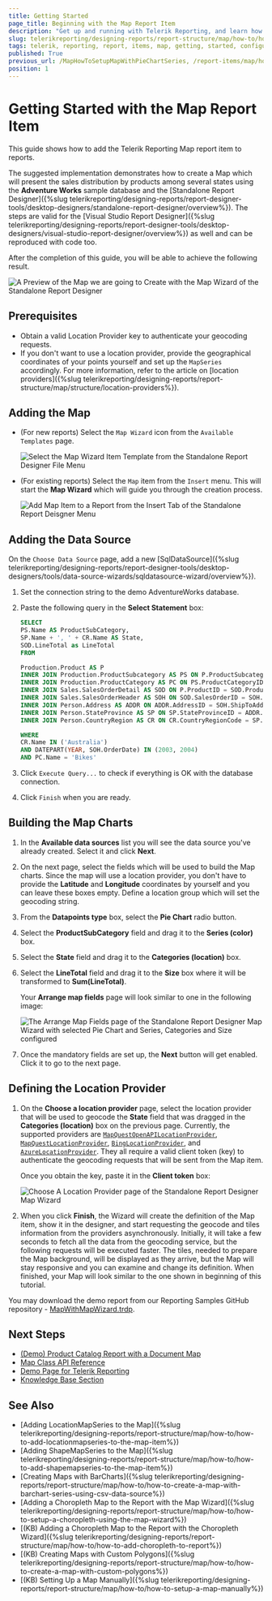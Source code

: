 ```yaml
---
title: Getting Started
page_title: Beginning with the Map Report Item
description: "Get up and running with Telerik Reporting, and learn how to create and configure the Map report item in reports."
slug: telerikreporting/designing-reports/report-structure/map/how-to/how-to-setup-a-map-using-the-map-wizard
tags: telerik, reporting, report, items, map, getting, started, configure
published: True
previous_url: /MapHowToSetupMapWithPieChartSeries, /report-items/map/how-to/how-to-setup-a-map-using-the-map-wizard, /knowledge-base/map-set-up-with-the-map-wizard, /mapconnectingtodata, /maphowtoaddseriestothemapitem
position: 1
---
```


# Getting Started with the Map Report Item

This guide shows how to add the Telerik Reporting Map report item to reports.

The suggested implementation demonstrates how to create a Map which will present the sales distribution by products among several states using the **Adventure Works** sample database and the [Standalone Report Designer]({%slug telerikreporting/designing-reports/report-designer-tools/desktop-designers/standalone-report-designer/overview%}). The steps are valid for the [Visual Studio Report Designer]({%slug telerikreporting/designing-reports/report-designer-tools/desktop-designers/visual-studio-report-designer/overview%}) as well and can be reproduced with code too.

After the completion of this guide, you will be able to achieve the following result.

![A Preview of the Map we are going to Create with the Map Wizard of the Standalone Report Designer](images/Map/MapWithWizardPreview.png)

## Prerequisites

- Obtain a valid Location Provider key to authenticate your geocoding requests.
- If you don't want to use a location provider, provide the geographical coordinates of your points yourself and set up the `MapSeries` accordingly. For more information, refer to the article on [location providers]({%slug telerikreporting/designing-reports/report-structure/map/structure/location-providers%}).

## Adding the Map

- (For new reports) Select the `Map Wizard` icon from the `Available Templates` page.

  ![Select the Map Wizard Item Template from the Standalone Report Designer File Menu](images/Map/ItemTemplate_MapWizard.png)

- (For existing reports) Select the `Map` item from the `Insert` menu. This will start the **Map Wizard** which will guide you through the creation process.

  ![Add Map Item to a Report from the Insert Tab of the Standalone Report Deisgner Menu](images/Map/InsertMenu_SelectMap.png)

## Adding the Data Source

On the `Choose Data Source` page, add a new [SqlDataSource]({%slug telerikreporting/designing-reports/report-designer-tools/desktop-designers/tools/data-source-wizards/sqldatasource-wizard/overview%}).

1. Set the connection string to the demo AdventureWorks database.
1. Paste the following query in the **Select Statement** box:

   ```SQL
   SELECT
   PS.Name AS ProductSubCategory,
   SP.Name + ', ' + CR.Name AS State,
   SOD.LineTotal as LineTotal
   FROM

   Production.Product AS P
   INNER JOIN Production.ProductSubcategory AS PS ON P.ProductSubcategoryID = PS.ProductSubcategoryID
   INNER JOIN Production.ProductCategory AS PC ON PS.ProductCategoryID = PC.ProductCategoryID
   INNER JOIN Sales.SalesOrderDetail AS SOD ON P.ProductID = SOD.ProductID
   INNER JOIN Sales.SalesOrderHeader AS SOH ON SOD.SalesOrderID = SOH.SalesOrderID
   INNER JOIN Person.Address AS ADDR ON ADDR.AddressID = SOH.ShipToAddressID
   INNER JOIN Person.StateProvince AS SP ON SP.StateProvinceID = ADDR.StateProvinceID
   INNER JOIN Person.CountryRegion AS CR ON CR.CountryRegionCode = SP.CountryRegionCode

   WHERE
   CR.Name IN ('Australia')
   AND DATEPART(YEAR, SOH.OrderDate) IN (2003, 2004)
   AND PC.Name = 'Bikes'
   ```

1. Click `Execute Query...` to check if everything is OK with the database connection.
1. Click `Finish` when you are ready.

## Building the Map Charts

1. In the **Available data sources** list you will see the data source you've already created. Select it and click **Next**.
1. On the next page, select the fields which will be used to build the Map charts. Since the map will use a location provider, you don't have to provide the **Latitude** and **Longitude** coordinates by yourself and you can leave these boxes empty. Define a location group which will set the geocoding string.
1. From the **Datapoints type** box, select the **Pie Chart** radio button.
1. Select the **ProductSubCategory** field and drag it to the **Series (color)** box.
1. Select the **State** field and drag it to the **Categories (location)** box.
1. Select the **LineTotal** field and drag it to the **Size** box where it will be transformed to **Sum(LineTotal)**.

   Your **Arrange map fields** page will look similar to one in the following image:

   ![The Arrange Map Fields page of the Standalone Report Designer Map Wizard with selected Pie Chart and Series, Categories and Size configured](images/Map/ArrangeMapFields.png)

1. Once the mandatory fields are set up, the **Next** button will get enabled. Click it to go to the next page.

## Defining the Location Provider

1. On the **Choose a location provider** page, select the location provider that will be used to geocode the **State** field that was dragged in the **Categories (location)** box on the previous page. Currently, the supported providers are [`MapQuestOpenAPILocationProvider`](/reporting/api/Telerik.Reporting.MapQuestOpenAPILocationProvider), [`MapQuestLocationProvider`](/reporting/api/Telerik.Reporting.MapQuestLocationProvider), [`BingLocationProvider`](/reporting/api/Telerik.Reporting.BingLocationProvider), and [`AzureLocationProvider`](/reporting/api/Telerik.Reporting.AzureLocationProvider). They all require a valid client token (key) to authenticate the geocoding requests that will be sent from the Map item.

   Once you obtain the key, paste it in the **Client token** box:

   ![Choose A Location Provider page of the Standalone Report Designer Map Wizard](images/Map/ChooseALocationProvider.png)

1. When you click **Finish**, the Wizard will create the definition of the Map item, show it in the designer, and start requesting the geocode and tiles information from the providers asynchronously. Initially, it will take a few seconds to fetch all the data from the geocoding service, but the following requests will be executed faster. The tiles, needed to prepare the Map background, will be displayed as they arrive, but the Map will stay responsive and you can examine and change its definition. When finished, your Map will look similar to the one shown in beginning of this tutorial.

You may download the demo report from our Reporting Samples GitHub repository - [MapWithMapWizard.trdp](https://github.com/telerik/reporting-samples/blob/master/map-samples/MapWithMapWizard.trdp).

## Next Steps

- [(Demo) Product Catalog Report with a Document Map](https://demos.telerik.com/reporting/product-catalog)
- [Map Class API Reference](/api/telerik.reporting.map)
- [Demo Page for Telerik Reporting](https://demos.telerik.com/reporting)
- [Knowledge Base Section](/knowledge-base)

## See Also

- [Adding LocationMapSeries to the Map]({%slug telerikreporting/designing-reports/report-structure/map/how-to/how-to-add-locationmapseries-to-the-map-item%})
- [Adding ShapeMapSeries to the Map]({%slug telerikreporting/designing-reports/report-structure/map/how-to/how-to-add-shapemapseries-to-the-map-item%})
- [Creating Maps with BarCharts]({%slug telerikreporting/designing-reports/report-structure/map/how-to/how-to-create-a-map-with-barchart-series-using-csv-data-source%})
- [Adding a Choropleth Map to the Report with the Map Wizard]({%slug telerikreporting/designing-reports/report-structure/map/how-to/how-to-setup-a-choropleth-using-the-map-wizard%})
- [(KB) Adding a Choropleth Map to the Report with the Choropleth Wizard]({%slug telerikreporting/designing-reports/report-structure/map/how-to/how-to-add-choropleth-to-report%})
- [(KB) Creating Maps with Custom Polygons]({%slug telerikreporting/designing-reports/report-structure/map/how-to/how-to-create-a-map-with-custom-polygons%})
- [(KB) Setting Up a Map Manually]({%slug telerikreporting/designing-reports/report-structure/map/how-to/how-to-setup-a-map-manually%})
